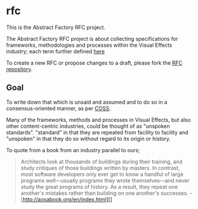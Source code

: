 rfc
===

This is the Abstract Factory RFC project.

The Abstract Factory RFC project is about collecting specifications for frameworks, methodologies and processes within the Visual Effects industry; each term further defined [here][]

To create a new RFC or propose changes to a draft, please fork the [RFC repository][].

## Goal
To write down that which is unsaid and assumed and to do so in a consensus-oriented manner, as per [COSS][].

Many of the frameworks, methods and processes in Visual Effects, but also other content-centric industries, could be thought of as "unspoken standards". "standard" in that they are repeated from facility to facility and "unspoken" in that they do so without regard to its origin or history.

To quote from a book from an industry parallel to ours;

> Architects look at thousands of buildings during their training, and study critiques of those buildings written by masters. In contrast, most software developers only ever get to know a handful of large programs well—usually programs they wrote themselves—and never study the great programs of history. As a result, they repeat one another's mistakes rather than building on one another's successes. - [http://aosabook.org/en/index.html][]

[COSS]: http://www.digistan.org/spec:1/COSS
[RFC repository]: https://github.com/abstract-factory/rfc
[here]: https://github.com/abstract-factory/rfc/blob/master/spec1.md